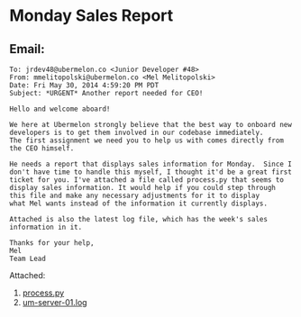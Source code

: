 Monday Sales Report
=======


Email:
-------

```
To: jrdev48@ubermelon.co <Junior Developer #48>
From: mmelitopolski@ubermelon.co <Mel Melitopolski> 
Date: Fri May 30, 2014 4:59:20 PM PDT
Subject: *URGENT* Another report needed for CEO!

Hello and welcome aboard!

We here at Ubermelon strongly believe that the best way to onboard new
developers is to get them involved in our codebase immediately. 
The first assignment we need you to help us with comes directly from
the CEO himself.

He needs a report that displays sales information for Monday.  Since I
don't have time to handle this myself, I thought it'd be a great first
ticket for you. I've attached a file called process.py that seems to 
display sales information. It would help if you could step through
this file and make any necessary adjustments for it to display 
what Mel wants instead of the information it currently displays. 

Attached is also the latest log file, which has the week's sales 
information in it. 

Thanks for your help,
Mel
Team Lead
```

Attached:

1. [process.py](https://raw.githubusercontent.com/hackbrightacademy/Homework/master/Homework01/process.py)
1. [um-server-01.log](https://raw.githubusercontent.com/hackbrightacademy/Homework/master/Homework01/um-server-01.log)

